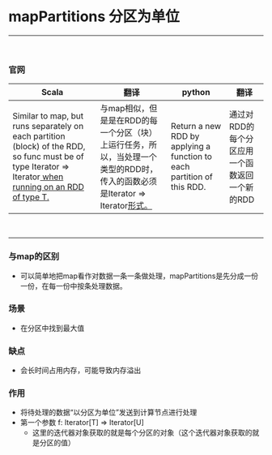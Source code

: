 # mapPartitions 分区为单位

---

<br>


### 官网
| Scala | 翻译  | python | 翻译  |
|-------|-----|--------|-----|
|Similar to map, but runs separately on each partition (block) of the RDD, so func must be of type Iterator<T> => Iterator<U> when running on an RDD of type T.|与map相似，但是是在RDD的每一个分区（块）上运行任务，所以，当处理一个<T>类型的RDD时，传入的函数必须是Iterator<T> => Iterator<U>形式。|Return a new RDD by applying a function to each partition of this RDD.|通过对RDD的每个分区应用一个函数返回一个新的RDD|

<br>

---

### 与map的区别
- 可以简单地把map看作对数据一条一条做处理，mapPartitions是先分成一份一份，在每一份中按条处理数据。


### 场景
- 在分区中找到最大值

### 缺点
- 会长时间占用内存，可能导致内存溢出

### 作用
- 将待处理的数据“以分区为单位”发送到计算节点进行处理
- 第一个参数 f: Iterator[T] => Iterator[U]
  - 这里的迭代器对象获取的就是每个分区的对象（这个迭代器对象获取的就是分区的值）






